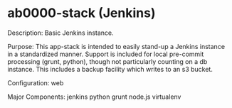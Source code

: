 ab0000-stack (Jenkins)
=====

Description: Basic Jenkins instance.

Purpose:
This app-stack is intended to easily stand-up a Jenkins instance in a standardized manner.
Support is included for local pre-commit processing (grunt, python), though not particularly
counting on a db instance. This includes a backup facility which writes to an s3 bucket.

Configuration: web

Major Components:
jenkins
python
grunt
node.js
virtualenv

